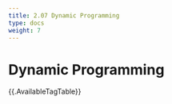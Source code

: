 ```yaml
---
title: 2.07 Dynamic Programming
type: docs
weight: 7
---
```


# Dynamic Programming


{{.AvailableTagTable}}